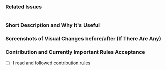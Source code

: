 ### Related Issues
<!--  Put related issue number which this PR is closing. For example #123 -->

#

### Short Description and Why It's Useful
<!-- Describe in a few words what is this Pull Request changing and why it's useful -->


### Screenshots of Visual Changes before/after (If There Are Any)
<!-- If you made any changes in the UI layer, please provide before/after screenshots -->


### Contribution and Currently Important Rules Acceptance
<!-- Please get familiar with following info -->

- [ ] I read and followed [contribution rules](https://github.com/hotwax/picking#contribution-guideline)